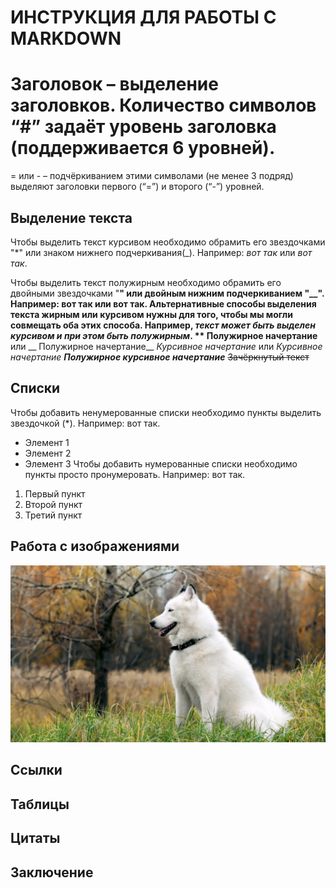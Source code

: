 # ИНСТРУКЦИЯ ДЛЯ РАБОТЫ С MARKDOWN

# Заголовок – выделение заголовков. Количество символов “#” задаёт уровень заголовка  (поддерживается 6 уровней).
= или - – подчёркиванием этими символами (не менее 3 подряд) выделяют заголовки  первого (“=”) и второго (“-”) уровней.

## Выделение текста

Чтобы выделить текст курсивом необходимо обрамить его звездочками "*" или знаком нижнего подчеркивания(_).
Например: *вот так* или _вот так_.
 
Чтобы выделить текст полужирным необходимо обрамить его двойными звездочками "**" или двойным нижним подчеркиванием "__".
Например: **вот так** или __вот так__.
Альтернативные способы выделения текста жирным или курсивом нужны для того, чтобы мы могли совмещать оба этих способа.
Например, _текст может быть выделен курсивом и при этом быть **полужирным**_.
** Полужирное начертание** или __ Полужирное начертание__
*Курсивное начертание* или _Курсивное начертание_
***Полужирное курсивное начертание***
~~Зачёркнутый текст~~

## Списки

Чтобы добавить ненумерованные списки необходимо пункты выделить звездочкой (*). Например: вот так.
* Элемент 1
* Элемент 2
* Элемент 3
 Чтобы добавить нумерованные списки необходимо пункты просто пронумеровать. Например: вот так.
1. Первый пункт
2. Второй пункт
3. Третий пункт

## Работа с изображениями

![картинка собаки](dog.jpeg)

## Ссылки

## Таблицы

## Цитаты

## Заключение
